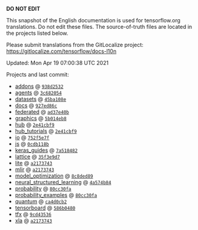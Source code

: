 __DO NOT EDIT__

This snapshot of the English documentation is used for tensorflow.org
translations. Do not edit these files. The source-of-truth files are located in
the projects listed below.

Please submit translations from the GitLocalize project: https://gitlocalize.com/tensorflow/docs-l10n

Updated: Mon Apr 19 07:00:38 UTC 2021

Projects and last commit:

- [addons](https://github.com/tensorflow/addons/tree/master/docs) @ <a href='https://github.com/tensorflow/addons/commit/938d2532630728a3b61a75dd8ba4c7694f56daed'><code>938d2532</code></a>
- [agents](https://github.com/tensorflow/agents/tree/master/docs) @ <a href='https://github.com/tensorflow/agents/commit/3c682054b510a544ab2ada340056f772dbe00b80'><code>3c682054</code></a>
- [datasets](https://github.com/tensorflow/datasets/tree/master/docs) @ <a href='https://github.com/tensorflow/datasets/commit/45ba108ef87162b17335245fc97cabc75efcfa54'><code>45ba108e</code></a>
- [docs](https://github.com/tensorflow/docs/tree/master/site/en) @ <a href='https://github.com/tensorflow/docs/commit/927ed86c89b0edba9a5cf44173d6533328ba28cc'><code>927ed86c</code></a>
- [federated](https://github.com/tensorflow/federated/tree/master/docs) @ <a href='https://github.com/tensorflow/federated/commit/ad37e40bf03009c17775eacadcce42088fc4e160'><code>ad37e40b</code></a>
- [graphics](https://github.com/tensorflow/graphics/tree/master/tensorflow_graphics/g3doc) @ <a href='https://github.com/tensorflow/graphics/commit/5b014eb8b91c39d735b6986b0cb11f4d5c2b175f'><code>5b014eb8</code></a>
- [hub](https://github.com/tensorflow/hub/tree/master/docs) @ <a href='https://github.com/tensorflow/hub/commit/2e41cbf97349389ccce9774f73f88248eb08683b'><code>2e41cbf9</code></a>
- [hub_tutorials](https://github.com/tensorflow/hub/tree/master/examples/colab) @ <a href='https://github.com/tensorflow/hub/commit/2e41cbf97349389ccce9774f73f88248eb08683b'><code>2e41cbf9</code></a>
- [io](https://github.com/tensorflow/io/tree/master/docs) @ <a href='https://github.com/tensorflow/io/commit/752f5e7f19b7d739a5478c5d696acf9a27e2eced'><code>752f5e7f</code></a>
- [js](https://github.com/tensorflow/tfjs-website/tree/master/docs) @ <a href='https://github.com/tensorflow/tfjs-website/commit/0cdb118b996428befb978671b8b8703ebd7e1c91'><code>0cdb118b</code></a>
- [keras_guides](https://github.com/tensorflow/docs/tree/snapshot-keras/site/en/guide/keras) @ <a href='https://github.com/tensorflow/docs/commit/7a518482b03a75f9bb3fb6fe08d5607c1cbfb59f'><code>7a518482</code></a>
- [lattice](https://github.com/tensorflow/lattice/tree/master/docs) @ <a href='https://github.com/tensorflow/lattice/commit/35f3e9d7da7f90a700d7a903e1818e82965f245c'><code>35f3e9d7</code></a>
- [lite](https://github.com/tensorflow/tensorflow/tree/master/tensorflow/lite/g3doc) @ <a href='https://github.com/tensorflow/tensorflow/commit/a2173743554b3414e87a38c8271afa50ba705c14'><code>a2173743</code></a>
- [mlir](https://github.com/tensorflow/tensorflow/tree/master/tensorflow/compiler/mlir/g3doc) @ <a href='https://github.com/tensorflow/tensorflow/commit/a2173743554b3414e87a38c8271afa50ba705c14'><code>a2173743</code></a>
- [model_optimization](https://github.com/tensorflow/model-optimization/tree/master/tensorflow_model_optimization/g3doc) @ <a href='https://github.com/tensorflow/model-optimization/commit/8c8ded893e8df3d32cae94dcaba5ad5399356cdf'><code>8c8ded89</code></a>
- [neural_structured_learning](https://github.com/tensorflow/neural-structured-learning/tree/master/g3doc) @ <a href='https://github.com/tensorflow/neural-structured-learning/commit/4a574b84c0a02e08ed3ef58e60284555e7e7c7e2'><code>4a574b84</code></a>
- [probability](https://github.com/tensorflow/probability/tree/master/tensorflow_probability/g3doc) @ <a href='https://github.com/tensorflow/probability/commit/80cc30fa3c840fe6af4e8d8e54d5bbce193b98f3'><code>80cc30fa</code></a>
- [probability_examples](https://github.com/tensorflow/probability/tree/master/tensorflow_probability/examples/jupyter_notebooks) @ <a href='https://github.com/tensorflow/probability/commit/80cc30fa3c840fe6af4e8d8e54d5bbce193b98f3'><code>80cc30fa</code></a>
- [quantum](https://github.com/tensorflow/quantum/tree/master/docs) @ <a href='https://github.com/tensorflow/quantum/commit/ca4d0cb2ac484a7a24d42094a4649fd8aea9f3b0'><code>ca4d0cb2</code></a>
- [tensorboard](https://github.com/tensorflow/tensorboard/tree/master/docs) @ <a href='https://github.com/tensorflow/tensorboard/commit/586b04804e0ebab4d6bc56fef81506c3e93c1948'><code>586b0480</code></a>
- [tfx](https://github.com/tensorflow/tfx/tree/master/docs) @ <a href='https://github.com/tensorflow/tfx/commit/9cd4353691f7b449037786c746c7b78fb4d40281'><code>9cd43536</code></a>
- [xla](https://github.com/tensorflow/tensorflow/tree/master/tensorflow/compiler/xla/g3doc) @ <a href='https://github.com/tensorflow/tensorflow/commit/a2173743554b3414e87a38c8271afa50ba705c14'><code>a2173743</code></a>

